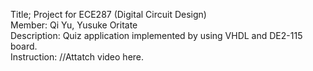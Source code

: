 Title; Project for ECE287 (Digital Circuit Design)<br/>
Member: Qi Yu, Yusuke Oritate<br/>
Description: Quiz application implemented by using VHDL and DE2-115 board.<br/>
Instruction: //Attatch video here.<br/>
